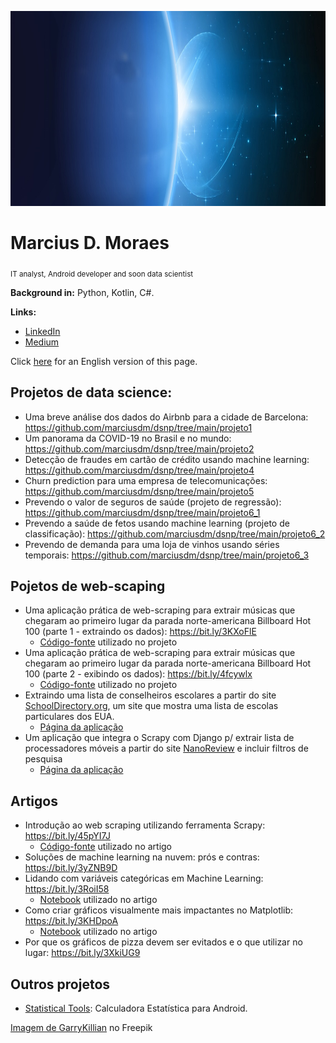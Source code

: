 

<p align="center">
  <img src="banner2.png" height="312" width="960" >
</p>

# Marcius D. Moraes
<sub>IT analyst, Android developer and soon data scientist</sub>


**Background in:** Python, Kotlin, C#.

**Links:**
* [LinkedIn](https://www.linkedin.com/in/marciusdm/)
* [Medium](https://medium.com/@marciusdellano)

Click <a href="Readme_en.md">here</a> for an English version of this page.

## Projetos de data science:
* Uma breve análise dos dados do Airbnb para a cidade de Barcelona: https://github.com/marciusdm/dsnp/tree/main/projeto1
* Um panorama da COVID-19 no Brasil e no mundo: https://github.com/marciusdm/dsnp/tree/main/projeto2
* Detecção de fraudes em cartão de crédito usando machine learning: https://github.com/marciusdm/dsnp/tree/main/projeto4
* Churn prediction para uma empresa de telecomunicações: https://github.com/marciusdm/dsnp/tree/main/projeto5
* Prevendo o valor de seguros de saúde (projeto de regressão): https://github.com/marciusdm/dsnp/tree/main/projeto6_1
* Prevendo a saúde de fetos usando machine learning (projeto de classificação): https://github.com/marciusdm/dsnp/tree/main/projeto6_2
* Prevendo de demanda para uma loja de vinhos usando séries temporais: https://github.com/marciusdm/dsnp/tree/main/projeto6_3

## Pojetos de web-scaping
* Uma aplicação prática de web-scraping para extrair músicas que chegaram ao primeiro lugar da parada norte-americana Billboard Hot 100 (parte 1 - extraindo os dados): https://bit.ly/3KXoFlE
  *  [Código-fonte](https://github.com/marciusdm/webscraping/tree/main/scrapy_billboard) utilizado no projeto
* Uma aplicação prática de web-scraping para extrair músicas que chegaram ao primeiro lugar da parada norte-americana Billboard Hot 100 (parte 2 - exibindo os dados): https://bit.ly/4fcywlx
   *  [Código-fonte](https://github.com/marciusdm/webscraping/tree/main/scrapy_billboard_pt02) utilizado no projeto
* Extraindo uma lista de conselheiros escolares a partir do site [SchoolDirectory.org](https://www.schooldirectory.org/), um site que mostra uma lista de escolas particulares dos EUA.
   * [Página da aplicação](https://github.com/marciusdm/webscraping/tree/main/school_directory)
* Um aplicação que integra o Scrapy com Django p/ extrair lista de processadores móveis a partir do site [NanoReview](https://nanoreview.net/en/soc-list/rating) e incluir filtros de pesquisa
   * [Página da aplicação](https://github.com/marciusdm/webscraping/tree/main/nanoreview-django)    
  
## Artigos
* Introdução ao web scraping utilizando ferramenta Scrapy: https://bit.ly/45pYI7J
  * [Código-fonte](https://github.com/marciusdm/artigos/tree/main/intro_web_scraping_scrapy) utilizado no artigo
* Soluções de machine learning na nuvem: prós e contras: https://bit.ly/3yZNB9D
* Lidando com variáveis categóricas em Machine Learning: https://bit.ly/3RoiI58
  * [Notebook](https://github.com/marciusdm/artigos/blob/main/encoders/ArtigoSobreEncoders.ipynb) utilizado no artigo
* Como criar gráficos visualmente mais impactantes no Matplotlib: https://bit.ly/3KHDpoA
  * [Notebook](https://github.com/marciusdm/artigos/blob/main/storytellingchapter8/ExemplosStoryTelling.ipynb) utilizado no artigo
* Por que os gráficos de pizza devem ser evitados e o que utilizar no lugar: https://bit.ly/3XkiUG9

## Outros projetos
* [Statistical Tools](https://play.google.com/store/apps/details?id=com.mdmoraes.statisticalcalculator): Calculadora Estatística para Android.

<a href="https://br.freepik.com/vetores-gratis/estrelas-brilhantes-brilham-da-borda-de-um-planeta_6538801.htm#query=eclipse&position=3&from_view=search&track=sph">Imagem de GarryKillian</a> no Freepik
